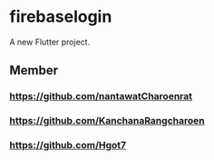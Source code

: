 # firebaselogin

A new Flutter project.

## Member
### https://github.com/nantawatCharoenrat
### https://github.com/KanchanaRangcharoen
### https://github.com/Hgot7
